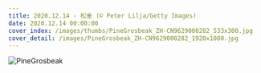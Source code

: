 ```yaml
---
title: 2020.12.14 - 松雀 (© Peter Lilja/Getty Images)
date: 2020.12.14 00:00:00
cover_index: /images/thumbs/PineGrosbeak_ZH-CN9629000282_533x300.jpg
cover_detail: /images/PineGrosbeak_ZH-CN9629000282_1920x1080.jpg
---
```


![PineGrosbeak](/images/PineGrosbeak_ZH-CN9629000282_1920x1080.jpg)
